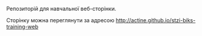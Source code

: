 Репозиторій для навчальної веб-сторінки.

Сторінку можна переглянути за адресою http://actine.github.io/stzi-biks-training-web
